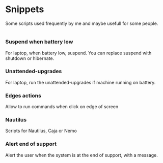 # Snippets
Some scripts used frequently by me and maybe usefull for some people.
#

### Suspend when battery low
For laptop, when battery low, suspend. You can replace suspend with shutdown or hibernate.

### Unattended-upgrades
For laptop, run the unattended-upgrades if machine running on battery.

### Edges actions
Allow to run commands when click on edge of screen

### Nautilus
Scripts for Nautilus, Caja or Nemo

### Alert end of support
Alert the user when the system is at the end of support, with a message.
